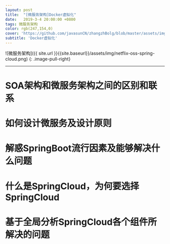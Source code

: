 ```yaml
---
layout: post
title:  "[微服务架构]Docker虚拟化"
date:   2019-3-4 20:00:00 +0800
tags: 微服务架构
color: rgb(247,154,0)
cover: 'https://github.com/javasunCN/zhangzhBolg/blob/master/assets/img/spring/spring.jpg?raw=true'
subtitle: 'Docker虚拟化'
---
```


![微服务架构]({{ site.url }}{{site.baseurl}}/assets/img/netflix-oss-spring-cloud.png)
{: .image-pull-right}

------------------------

# **SOA架构和微服务架构之间的区别和联系**

# **如何设计微服务及设计原则**

# **解惑SpringBoot流行因素及能够解决什么问题**

# **什么是SpringCloud，为何要选择SpringCloud**

# **基于全局分析SpringCloud各个组件所解决的问题**

